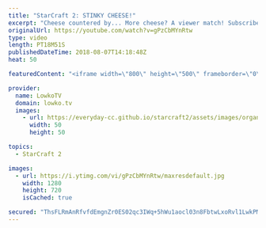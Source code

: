 ```yaml
---
title: "StarCraft 2: STINKY CHEESE!"
excerpt: "Cheese countered by... More cheese? A viewer match! Subscribe for more videos: http://lowko.tv/youtube Welcome to Aiur: https://goo.gl/1giyV2  In this match of Platinum League Terran vs Terran both players decide to play very odd...  If you have an awesome replay of StarCraft 2 that you think is worth"
originalUrl: https://youtube.com/watch?v=gPzCbMYnRtw
type: video
length: PT18M51S
publishedDateTime: 2018-08-07T14:18:48Z
heat: 50

featuredContent: "<iframe width=\"800\" height=\"500\" frameborder=\"0\" src=\"https://www.youtube.com/embed/gPzCbMYnRtw\" allow=\"accelerometer; autoplay; encrypted-media; gyroscope; picture-in-picture\" allowfullscreen></iframe>"

provider:
  name: LowkoTV
  domain: lowko.tv
  images:
    - url: https://everyday-cc.github.io/starcraft2/assets/images/organizations/lowko.tv-50x50.jpg
      width: 50
      height: 50

topics:
  - StarCraft 2

images:
  - url: https://i.ytimg.com/vi/gPzCbMYnRtw/maxresdefault.jpg
    width: 1280
    height: 720
    isCached: true

secured: "ThsFLRmAnRfvfdEmgnZr0ES02qc3IWq+5hWu1aocl03n8FbtwLxoRvl1LwkPMKjbTo0MD4t55M8fL00DezwXKx9GD9c+XH4cNt4aQBKb1fUpLKbi3Q9oynRKzEJ4QyGRMwwXlFyj4OyT9YyRAP/sGXiUy3PaVKe8s9hmysuX28gTOLovSpB5jNU1ZpvwgN7s2WOMxbp2i8sJMu19fWvr+x1br4cVEH145BbsOi+M1wtd0QVOpVmscljaHNzuv3WPFyTpG2HKOtjWMX5VvFbO/KPPJL5Ol8gYr2AnZWyhHU4qqCUxSe2PRSqGvRMyBudZwLDzwo8hP/ZFTtAcYNH7wmh+D4Ea3TK4fwojcJh4f0YNN4/0aXXpgDdKesHbzuAbife3iPpwPGSJKWilkznmAuF/Sc14cIHfvFjGuHuu+LE=;DeIw80fmaOcWBOI62DM5aA=="
---
```


